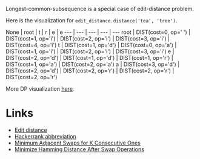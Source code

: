 
Longest-common-subsequence is a special case of edit-distance problem.

Here is the visualization for `edit_distance.distance('tea', 'tree')`.

None |  root |  t | r | e | e
--- | --- | --- | --- | ---
root | DIST(cost=0, op=' ') | DIST(cost=1, op='i') | DIST(cost=2, op='i') | DIST(cost=3, op='i') | DIST(cost=4, op='i')
t | DIST(cost=1, op='d') | DIST(cost=0, op='a') | DIST(cost=1, op='i') | DIST(cost=2, op='i') | DIST(cost=3, op='i')
e | DIST(cost=2, op='d') | DIST(cost=1, op='d') | DIST(cost=1, op='r') | DIST(cost=1, op='a') | DIST(cost=2, op='a')
a | DIST(cost=3, op='d') | DIST(cost=2, op='d') | DIST(cost=2, op='r') | DIST(cost=2, op='r') | DIST(cost=2, op='r')

More DP visualization [here](https://easyhard.github.io/dpv/).

Links
======

- [Edit distance](https://leetcode.com/problems/edit-distance/)
- [Hackerrank abbreviation](https://www.hackerrank.com/challenges/abbr/problem)
- [Minimum Adjacent Swaps for K Consecutive Ones](https://leetcode.com/contest/biweekly-contest-42/problems/minimum-adjacent-swaps-for-k-consecutive-ones/)
- [Minimize Hamming Distance After Swap Operations](https://leetcode.com/problems/minimize-hamming-distance-after-swap-operations/)

